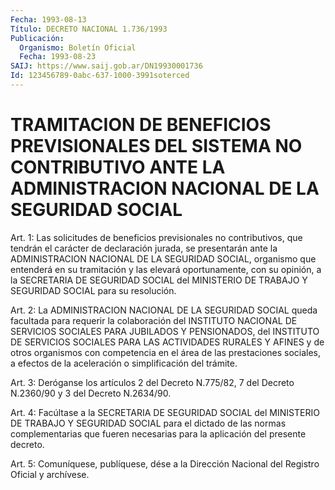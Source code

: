 ```yaml
---
Fecha: 1993-08-13
Título: DECRETO NACIONAL 1.736/1993
Publicación:
  Organismo: Boletín Oficial
  Fecha: 1993-08-23
SAIJ: https://www.saij.gob.ar/DN19930001736
Id: 123456789-0abc-637-1000-3991soterced
---
```

# TRAMITACION DE BENEFICIOS PREVISIONALES DEL SISTEMA NO CONTRIBUTIVO ANTE LA ADMINISTRACION NACIONAL DE LA SEGURIDAD SOCIAL

<a id="1"></a>
Art.  1:  Las  solicitudes  de  beneficios  previsionales  no contributivos,  que  tendrán  el carácter de declaración jurada, se presentarán  ante  la  ADMINISTRACION   NACIONAL  DE  LA  SEGURIDAD SOCIAL,  organismo que entenderá en su tramitación  y  las  elevará oportunamente,  con su opinión, a la SECRETARIA DE SEGURIDAD SOCIAL del MINISTERIO DE  TRABAJO  Y  SEGURIDAD SOCIAL para su resolución.

<a id="2"></a>
Art. 2: La ADMINISTRACION NACIONAL DE LA SEGURIDAD SOCIAL queda facultada  para  requerir la colaboración del INSTITUTO NACIONAL DE SERVICIOS SOCIALES  PARA  JUBILADOS Y PENSIONADOS, del INSTITUTO DE SERVICIOS SOCIALES PARA LAS  ACTIVIDADES  RURALES  Y  AFINES  y  de otros  organismos  con  competencia  en el área de las prestaciones sociales,  a  efectos  de  la  aceleración   o  simplificación  del trámite.

<a id="3"></a>
Art.  3: Deróganse los artículos 2 del Decreto N.775/82, 7 del Decreto N.2360/90 y 3 del Decreto N.2634/90.

<a id="4"></a>
Art.  4:  Facúltase  a  la  SECRETARIA DE SEGURIDAD SOCIAL del MINISTERIO DE TRABAJO Y SEGURIDAD  SOCIAL  para  el  dictado de las normas  complementarias  que  fueren  necesarias para la aplicación del presente decreto.

<a id="5"></a>
Art.  5: Comuníquese, publíquese, dése a la Dirección Nacional del Registro Oficial y archívese.